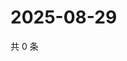 # 2025-08-29

共 0 条

<!-- BEGIN ZHIHUVIDEO -->
<!-- 最后更新时间 Fri Aug 29 2025 21:21:10 GMT+0800 (China Standard Time) -->

<!-- END ZHIHUVIDEO -->
